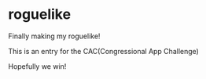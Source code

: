 # roguelike
Finally making my roguelike!

This is an entry for the CAC(Congressional App Challenge)

Hopefully we win!
